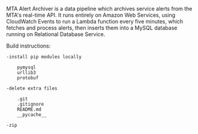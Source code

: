 MTA Alert Archiver is a data pipeline which archives service alerts from the MTA's real-time API. It runs entirely on Amazon Web Services, using CloudWatch Events to run a Lambda function every five minutes, which fetches and process alerts, then inserts them into a MySQL database running on Relational Database Service.

Build instructions:

    -install pip modules locally

        pymysql
        urllib3
    	protobuf

    -delete extra files
    
        .git
        .gitignore
        README.md
    	__pycache__

    -zip